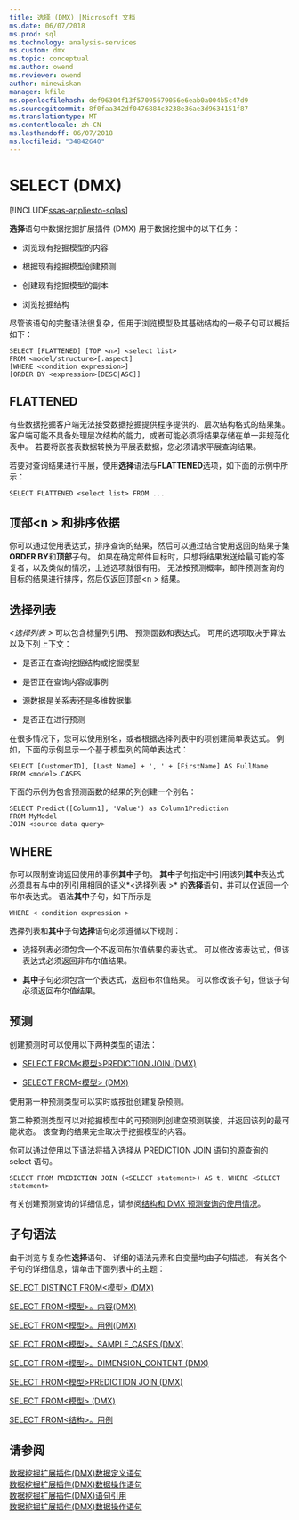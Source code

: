 ```yaml
---
title: 选择 (DMX) |Microsoft 文档
ms.date: 06/07/2018
ms.prod: sql
ms.technology: analysis-services
ms.custom: dmx
ms.topic: conceptual
ms.author: owend
ms.reviewer: owend
author: minewiskan
manager: kfile
ms.openlocfilehash: def96304f13f57095679056e6eab0a004b5c47d9
ms.sourcegitcommit: 8f0faa342df0476884c3238e36ae3d9634151f87
ms.translationtype: MT
ms.contentlocale: zh-CN
ms.lasthandoff: 06/07/2018
ms.locfileid: "34842640"
---
```

# <a name="select-dmx"></a>SELECT (DMX)
[!INCLUDE[ssas-appliesto-sqlas](../includes/ssas-appliesto-sqlas.md)]

  **选择**语句中数据挖掘扩展插件 (DMX) 用于数据挖掘中的以下任务：  
  
-   浏览现有挖掘模型的内容  
  
-   根据现有挖掘模型创建预测  
  
-   创建现有挖掘模型的副本  
  
-   浏览挖掘结构  
  
 尽管该语句的完整语法很复杂，但用于浏览模型及其基础结构的一级子句可以概括如下：  
  
```  
SELECT [FLATTENED] [TOP <n>] <select list>  
FROM <model/structure>[.aspect]  
[WHERE <condition expression>]  
[ORDER BY <expression>[DESC|ASC]]  
```  
  
## <a name="flattened"></a>FLATTENED  
 有些数据挖掘客户端无法接受数据挖掘提供程序提供的、层次结构格式的结果集。 客户端可能不具备处理层次结构的能力，或者可能必须将结果存储在单一非规范化表中。 若要将嵌套表数据转换为平展表数据，您必须请求平展查询结果。  
  
 若要对查询结果进行平展，使用**选择**语法与**FLATTENED**选项，如下面的示例中所示：  
  
```  
SELECT FLATTENED <select list> FROM ...  
```  
  
## <a name="top-n-and-order-by"></a>顶部\<n > 和排序依据  
 你可以通过使用表达式，排序查询的结果，然后可以通过结合使用返回的结果子集**ORDER BY**和**顶部**子句。 如果在确定邮件目标时，只想将结果发送给最可能的答复者，以及类似的情况，上述选项就很有用。 无法按预测概率，邮件预测查询的目标的结果进行排序，然后仅返回顶部\<n > 结果。  
  
## <a name="select-list"></a>选择列表  
 *\<选择列表 >* 可以包含标量列引用、 预测函数和表达式。 可用的选项取决于算法以及下列上下文：  
  
-   是否正在查询挖掘结构或挖掘模型  
  
-   是否正在查询内容或事例  
  
-   源数据是关系表还是多维数据集  
  
-   是否正在进行预测  
  
 在很多情况下，您可以使用别名，或者根据选择列表中的项创建简单表达式。 例如，下面的示例显示一个基于模型列的简单表达式：  
  
```  
SELECT [CustomerID], [Last Name] + ', ' + [FirstName] AS FullName  
FROM <model>.CASES  
```  
  
 下面的示例为包含预测函数的结果的列创建一个别名：  
  
```  
SELECT Predict([Column1], 'Value') as Column1Prediction  
FROM MyModel  
JOIN <source data query>  
```  
  
## <a name="where"></a>WHERE  
 你可以限制查询返回使用的事例**其中**子句。 **其中**子句指定中引用该列**其中**表达式必须具有与中的列引用相同的语义*\<选择列表 >* 的**选择**语句，并可以仅返回一个布尔表达式。 语法**其中**子句，如下所示是  
  
```  
WHERE < condition expression >  
```  
  
 选择列表和**其中**子句**选择**语句必须遵循以下规则：  
  
-   选择列表必须包含一个不返回布尔值结果的表达式。 可以修改该表达式，但该表达式必须返回非布尔值结果。  
  
-   **其中**子句必须包含一个表达式，返回布尔值结果。 可以修改该子句，但该子句必须返回布尔值结果。  
  
## <a name="predictions"></a>预测  
 创建预测时可以使用以下两种类型的语法：  
  
-   [SELECT FROM&#60;模型&#62;PREDICTION JOIN &#40;DMX&#41;](../dmx/select-from-model-prediction-join-dmx.md)  
  
-   [SELECT FROM&#60;模型&#62; &#40;DMX&#41;](../dmx/select-from-model-dmx.md)  
  
 使用第一种预测类型可以实时或按批创建复杂预测。  
  
 第二种预测类型可以对挖掘模型中的可预测列创建空预测联接，并返回该列的最可能状态。 该查询的结果完全取决于挖掘模型的内容。  
  
 你可以通过使用以下语法将插入选择从 PREDICTION JOIN 语句的源查询的 select 语句。  
  
```  
SELECT FROM PREDICTION JOIN (<SELECT statement>) AS t, WHERE <SELECT statement>  
```  
  
 有关创建预测查询的详细信息，请参阅[结构和 DMX 预测查询的使用情况](../dmx/structure-and-usage-of-dmx-prediction-queries.md)。  
  
## <a name="clause-syntax"></a>子句语法  
 由于浏览与复杂性**选择**语句、 详细的语法元素和自变量均由子句描述。 有关各个子句的详细信息，请单击下面列表中的主题：  
  
 [SELECT DISTINCT FROM&#60;模型&#62; &#40;DMX&#41;](../dmx/select-distinct-from-model-dmx.md)  
  
 [SELECT FROM&#60;模型&#62;。内容&#40;DMX&#41;](../dmx/select-from-model-content-dmx.md)  
  
 [SELECT FROM&#60;模型&#62;。用例&#40;DMX&#41;](../dmx/select-from-model-cases-dmx.md)  
  
 [SELECT FROM&#60;模型&#62;。SAMPLE_CASES &#40;DMX&#41;](../dmx/select-from-model-sample-cases-dmx.md)  
  
 [SELECT FROM&#60;模型&#62;。DIMENSION_CONTENT &#40;DMX&#41;](../dmx/select-from-model-dimension-content-dmx.md)  
  
 [SELECT FROM&#60;模型&#62;PREDICTION JOIN &#40;DMX&#41;](../dmx/select-from-model-prediction-join-dmx.md)  
  
 [SELECT FROM&#60;模型&#62; &#40;DMX&#41;](../dmx/select-from-model-dmx.md)  
  
 [SELECT FROM&#60;结构&#62;。用例](../dmx/select-from-structure-cases.md)  
  
## <a name="see-also"></a>请参阅  
 [数据挖掘扩展插件&#40;DMX&#41;数据定义语句](../dmx/dmx-statements-data-definition.md)   
 [数据挖掘扩展插件&#40;DMX&#41;数据操作语句](../dmx/dmx-statements-data-manipulation.md)   
 [数据挖掘扩展插件&#40;DMX&#41;语句引用](../dmx/data-mining-extensions-dmx-statements.md)   
 [数据挖掘扩展插件&#40;DMX&#41;数据操作语句](../dmx/dmx-statements-data-manipulation.md)  
  
  
